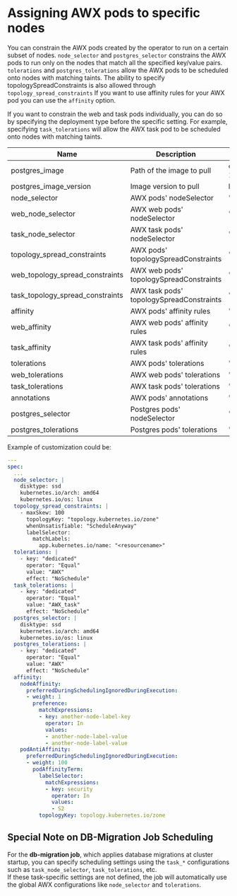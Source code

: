 # Assigning AWX pods to specific nodes

You can constrain the AWX pods created by the operator to run on a certain subset of nodes. `node_selector` and `postgres_selector` constrains
the AWX pods to run only on the nodes that match all the specified key/value pairs. `tolerations` and `postgres_tolerations` allow the AWX
pods to be scheduled onto nodes with matching taints.
The ability to specify topologySpreadConstraints is also allowed through `topology_spread_constraints`
If you want to use affinity rules for your AWX pod you can use the `affinity` option.

If you want to constrain the web and task pods individually, you can do so by specifying the deployment type before the specific setting. For
example, specifying `task_tolerations` will allow the AWX task pod to be scheduled onto nodes with matching taints.

| Name                             | Description                              | Default                          |
| -------------------------------- | ---------------------------------------- | -------------------------------- |
| postgres_image                   | Path of the image to pull                | quay.io/sclorg/postgresql-15-c9s |
| postgres_image_version           | Image version to pull                    | latest                           |
| node_selector                    | AWX pods' nodeSelector                   | ''                               |
| web_node_selector                | AWX web pods' nodeSelector               | ''                               |
| task_node_selector               | AWX task pods' nodeSelector              | ''                               |
| topology_spread_constraints      | AWX pods' topologySpreadConstraints      | ''                               |
| web_topology_spread_constraints  | AWX web pods' topologySpreadConstraints  | ''                               |
| task_topology_spread_constraints | AWX task pods' topologySpreadConstraints | ''                               |
| affinity                         | AWX pods' affinity rules                 | ''                               |
| web_affinity                     | AWX web pods' affinity rules             | ''                               |
| task_affinity                    | AWX task pods' affinity rules            | ''                               |
| tolerations                      | AWX pods' tolerations                    | ''                               |
| web_tolerations                  | AWX web pods' tolerations                | ''                               |
| task_tolerations                 | AWX task pods' tolerations               | ''                               |
| annotations                      | AWX pods' annotations                    | ''                               |
| postgres_selector                | Postgres pods' nodeSelector              | ''                               |
| postgres_tolerations             | Postgres pods' tolerations               | ''                               |

Example of customization could be:

```yaml
---
spec:
  ...
  node_selector: |
    disktype: ssd
    kubernetes.io/arch: amd64
    kubernetes.io/os: linux
  topology_spread_constraints: |
    - maxSkew: 100
      topologyKey: "topology.kubernetes.io/zone"
      whenUnsatisfiable: "ScheduleAnyway"
      labelSelector:
        matchLabels:
          app.kubernetes.io/name: "<resourcename>"
  tolerations: |
    - key: "dedicated"
      operator: "Equal"
      value: "AWX"
      effect: "NoSchedule"
  task_tolerations: |
    - key: "dedicated"
      operator: "Equal"
      value: "AWX_task"
      effect: "NoSchedule"
  postgres_selector: |
    disktype: ssd
    kubernetes.io/arch: amd64
    kubernetes.io/os: linux
  postgres_tolerations: |
    - key: "dedicated"
      operator: "Equal"
      value: "AWX"
      effect: "NoSchedule"
  affinity:
    nodeAffinity:
      preferredDuringSchedulingIgnoredDuringExecution:
      - weight: 1
        preference:
          matchExpressions:
          - key: another-node-label-key
            operator: In
            values:
            - another-node-label-value
            - another-node-label-value
    podAntiAffinity:
      preferredDuringSchedulingIgnoredDuringExecution:
      - weight: 100
        podAffinityTerm:
          labelSelector:
            matchExpressions:
            - key: security
              operator: In
              values:
              - S2
          topologyKey: topology.kubernetes.io/zone
```

## Special Note on DB-Migration Job Scheduling

For the **db-migration job**, which applies database migrations at cluster startup, you can specify scheduling settings using the `task_*` configurations such as `task_node_selector`, `task_tolerations`, etc.  
If these task-specific settings are not defined, the job will automatically use the global AWX configurations like `node_selector` and `tolerations`.
